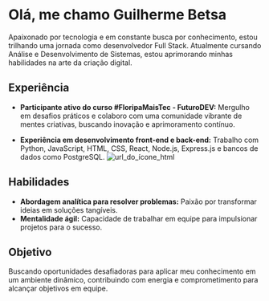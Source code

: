 # Olá, me chamo Guilherme Betsa

Apaixonado por tecnologia e em constante busca por conhecimento, estou trilhando uma jornada como desenvolvedor Full Stack. Atualmente cursando Análise e Desenvolvimento de Sistemas, estou aprimorando minhas habilidades na arte da criação digital.

## Experiência

- **Participante ativo do curso #FloripaMaisTec - FuturoDEV:** Mergulho em desafios práticos e colaboro com uma comunidade vibrante de mentes criativas, buscando inovação e aprimoramento contínuo.

- **Experiência em desenvolvimento front-end e back-end:** Trabalho com Python, JavaScript, HTML, CSS, React, Node.js, Express.js e bancos de dados como PostgreSQL.
![url_do_ícone_html](https://cdn-icons-png.flaticon.com/512/732/732212.png)

## Habilidades

- **Abordagem analítica para resolver problemas:** Paixão por transformar ideias em soluções tangíveis.
- **Mentalidade ágil:** Capacidade de trabalhar em equipe para impulsionar projetos para o sucesso.

## Objetivo

Buscando oportunidades desafiadoras para aplicar meu conhecimento em um ambiente dinâmico, contribuindo com energia e comprometimento para alcançar objetivos em equipe.
